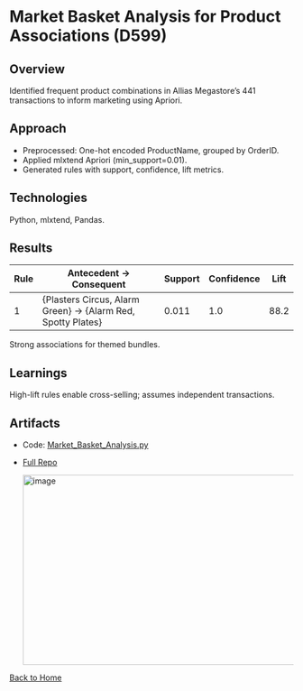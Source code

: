 # Market Basket Analysis for Product Associations (D599)

## Overview
Identified frequent product combinations in Allias Megastore’s 441 transactions to inform marketing using Apriori.

## Approach
- Preprocessed: One-hot encoded ProductName, grouped by OrderID.
- Applied mlxtend Apriori (min_support=0.01).
- Generated rules with support, confidence, lift metrics.

## Technologies
Python, mlxtend, Pandas.

## Results
| Rule | Antecedent → Consequent | Support | Confidence | Lift |
|------|------------------------|---------|------------|------|
| 1 | {Plasters Circus, Alarm Green} → {Alarm Red, Spotty Plates} | 0.011 | 1.0 | 88.2 |

Strong associations for themed bundles.

## Learnings
High-lift rules enable cross-selling; assumes independent transactions.

## Artifacts
- Code: [Market_Basket_Analysis.py](../Market_Basket_Analysis/market_basket_analysis.py)
- [Full Repo](../Market_Basket_Analysis)

  <img width="1127" height="337" alt="image" src="https://github.com/user-attachments/assets/7ce77af6-5eea-40e5-a47c-7589793aca45" />

[Back to Home](/)
